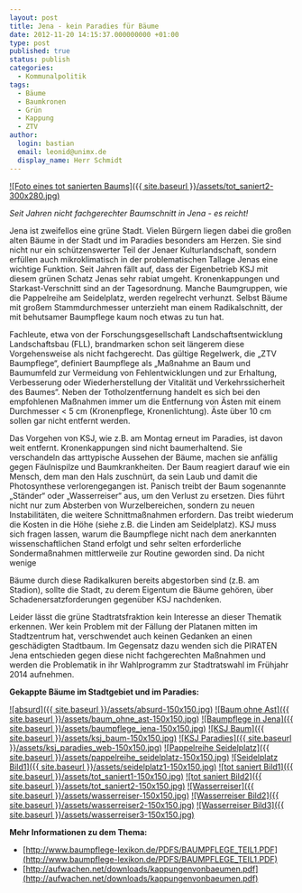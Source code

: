 ```yaml
---
layout: post
title: Jena - kein Paradies für Bäume
date: 2012-11-20 14:15:37.000000000 +01:00
type: post
published: true
status: publish
categories:
  - Kommunalpolitik
tags:
  - Bäume
  - Baumkronen
  - Grün
  - Kappung
  - ZTV
author:
  login: bastian
  email: leonid@unimx.de
  display_name: Herr Schmidt
---
```

[![Foto eines tot sanierten Baums]({{ site.baseurl }}/assets/tot_saniert2-300x280.jpg)](/pictures/tot_saniert2.jpg)

_Seit Jahren nicht fachgerechter Baumschnitt in Jena - es reicht!_

Jena ist zweifellos eine grüne Stadt. Vielen Bürgern liegen dabei die großen alten Bäume in der Stadt und im Paradies besonders am Herzen. Sie sind nicht nur ein schützenswerter Teil der Jenaer Kulturlandschaft, sondern erfüllen auch mikroklimatisch in der problematischen Tallage Jenas eine wichtige Funktion. Seit Jahren fällt auf, dass der Eigenbetrieb KSJ mit diesem grünen Schatz Jenas sehr rabiat umgeht. Kronenkappungen und Starkast-Verschnitt sind an der Tagesordnung. Manche Baumgruppen, wie die Pappelreihe am Seidelplatz, werden regelrecht verhunzt. Selbst Bäume mit großem Stammdurchmesser unterzieht man einem Radikalschnitt, der mit behutsamer Baumpflege kaum noch etwas zu tun hat.

Fachleute, etwa von der Forschungsgesellschaft Landschaftsentwicklung Landschaftsbau (FLL), brandmarken schon seit längerem diese Vorgehensweise als nicht fachgerecht. Das gültige Regelwerk, die „ZTV Baumpflege“, definiert Baumpflege als „Maßnahme an Baum und Baumumfeld zur Vermeidung von Fehlentwicklungen und zur Erhaltung, Verbesserung oder Wiederherstellung der Vitalität und Verkehrssicherheit des Baumes“. Neben der Totholzentfernung handelt es sich bei den empfohlenen Maßnahmen immer um die Entfernung von Ästen mit einem Durchmesser &lt; 5 cm (Kronenpflege, Kronenlichtung). Äste über 10 cm sollen gar nicht entfernt werden.

Das Vorgehen von KSJ, wie z.B. am Montag erneut im Paradies, ist davon weit entfernt. Kronenkappungen sind nicht baumerhaltend. Sie verschandeln das arttypische Aussehen der Bäume, machen sie anfällig gegen Fäulnispilze und Baumkrankheiten. Der Baum reagiert darauf wie ein Mensch, dem man den Hals zuschnürt, da sein Laub und damit die Photosynthese verlorengegangen ist. Panisch treibt der Baum sogenannte „Ständer“ oder „Wasserreiser“ aus, um den Verlust zu ersetzen. Dies führt nicht nur zum Absterben von Wurzelbereichen, sondern zu neuen Instabilitäten, die weitere Schnittmaßnahmen erfordern. Das treibt wiederum die Kosten in die Höhe (siehe z.B. die Linden am Seidelplatz).
KSJ muss sich fragen lassen, warum die Baumpflege nicht nach dem anerkannten wissenschaftlichen Stand erfolgt und sehr selten erforderliche Sondermaßnahmen mittlerweile zur Routine geworden sind. Da nicht wenige

Bäume durch diese Radikalkuren bereits abgestorben sind (z.B. am Stadion), sollte die Stadt, zu derem Eigentum die Bäume gehören, über Schadenersatzforderungen gegenüber KSJ nachdenken.

Leider lässt die grüne Stadtratsfraktion kein Interesse an dieser Thematik erkennen. Wer kein Problem mit der Fällung der Platanen mitten im Stadtzentrum hat, verschwendet auch keinen Gedanken an einen geschädigten Stadtbaum. Im Gegensatz dazu wenden sich die PIRATEN Jena entschieden gegen diese nicht fachgerechten Maßnahmen und werden die Problematik in ihr Wahlprogramm zur Stadtratswahl im Frühjahr 2014 aufnehmen.

**Gekappte Bäume im Stadtgebiet und im Paradies:**

[![absurd]({{ site.baseurl }}/assets/absurd-150x150.jpg)](/pictures/absurd.jpg)
[![Baum ohne Ast]({{ site.baseurl }}/assets/baum_ohne_ast-150x150.jpg)](/pictures/baum_ohne_ast.jpg)
[![Baumpflege in Jena]({{ site.baseurl }}/assets/baumpflege_jena-150x150.jpg)](/pictures/baumpflege_jena.jpg)
[![KSJ Baum]({{ site.baseurl }}/assets/ksj_baum-150x150.jpg)](/pictures/ksj_baum.jpg)
[![KSJ Paradies]({{ site.baseurl }}/assets/ksj_paradies_web-150x150.jpg)](/pictures/ksj_paradies_web.jpg)
[![Pappelreihe Seidelplatz]({{ site.baseurl }}/assets/pappelreihe_seidelplatz-150x150.jpg)](/pictures/pappelreihe_seidelplatz.jpg)
[![Seidelplatz Bild1]({{ site.baseurl }}/assets/seidelplatz1-150x150.jpg)](/pictures/seidelplatz1.jpg)
[![tot saniert Bild1]({{ site.baseurl }}/assets/tot_saniert1-150x150.jpg)](/pictures/tot_saniert1.jpg)
[![tot saniert Bild2]({{ site.baseurl }}/assets/tot_saniert2-150x150.jpg)](/pictures/tot_saniert2.jpg)
[![Wasserreiser]({{ site.baseurl }}/assets/wasserreiser-150x150.jpg)](/pictures/wasserreiser.jpg)
[![Wasserreiser Bild2]({{ site.baseurl }}/assets/wasserreiser2-150x150.jpg)](/pictures/wasserreiser2.jpg)
[![Wasserreiser Bild3]({{ site.baseurl }}/assets/wasserreiser3-150x150.jpg)](/pictures/wasserreiser3.jpg)



**Mehr Informationen zu dem Thema:**

- [http://www.baumpflege-lexikon.de/PDFS/BAUMPFLEGE_TEIL1.PDF](http://www.baumpflege-lexikon.de/PDFS/BAUMPFLEGE_TEIL1.PDF)
- [http://aufwachen.net/downloads/kappungenvonbaeumen.pdf](http://aufwachen.net/downloads/kappungenvonbaeumen.pdf)

